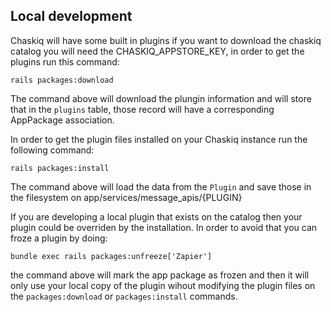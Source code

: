 ## Local development

Chaskiq will have some built in plugins if you want to download the chaskiq catalog you will need the CHASKIQ_APPSTORE_KEY, in order to get the plugins run this command:


`rails packages:download`

The command above will download the plungin information and will store that in the `plugins` table, those record will have a corresponding AppPackage association.

In order to get the plugin files installed on your Chaskiq instance run the following command:

`rails packages:install`

The command above will load the data from the `Plugin` and save those in the filesystem on app/services/message_apis/{PLUGIN}

If you are developing a local plugin that exists on the catalog then your plugin could be overriden by the installation. In order to avoid that you can froze a plugin by doing:

`bundle exec rails packages:unfreeze['Zapier']`

the command above will mark the app package as frozen and then it will only use your local copy of the plugin wihout modifying the plugin files on the `packages:download` or `packages:install` commands.
